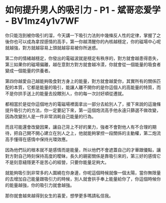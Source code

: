 # 如何提升男人的吸引力 - P1 - 斌哥恋爱学 - BV1mz4y1v7WF

你只能泡到被你吸引的溜，今天講一下吸引力法則中幾條反人性的定律，掌握了之後你也可以成為拿捏感情的高手，第一你越清醒你的內核越穩定，你的磁場中心呢就越強，對方就越容易上頭就越容易被你所迷惑。

第二你的情緒越穩定，你發出的電磁波就是穩定有秩序的，對方就會越患得患失，第三如果你的磁場偏離，越在意對方對方就會越冷漠，你就會從一個能量的吸食者變成一個能量的供養者。

第四你越愛自己越能夠吸食對方身上的能量，對方就會越愛你，其實所有的關係匹配的本質，它都是能量的吸引，能讓人離不開你的是你這個人的高能量的特質，而不是你拱手送上的能量去投餵別人，你的每一次討好順從遷就。

都相當於是從你這個地方的電磁場裡面拿出一部分去給別人了，接下來說的這幾條提升吸引力的方法，你一定要記下來，第一這個炮流高手他永遠只篩選不做改變，因為改變別人是一件非常消耗自己能量的行為。

而且可能還會改變因果，讓自己背上不好的業力，強者不會對他人有不合理的期待，把自己開不開心建立在別人之上，他就能夠掌控一段關係的主動權，第二炮流高手懂得在感情中保持光環效應。

因為他們玩的根本就不是感情而是能量，所以他們不會遮蓋自己的才華跟優點，讓對方對自己時刻保持高度的曖昧，長久的親密關係是靠吸引來的，第三好的感情它不是刻意縫隱更不是苦心的經營，只要你能量足夠大。

就能夠吸引到非常多的人圍繞在你身邊，你呢這個時候就像一個太陽，當你無限量的去增加自己能量跟吸引力的時候，別人就會拱手奉上能量給你了，你這個時候你的能量越強，你的吸引力就會越強。

那你就會越來越得到女生的喜愛，想學更多嗎請私信我。